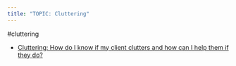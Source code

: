 ```yaml
---
title: "TOPIC: Cluttering"
---
```


#cluttering
- [Cluttering: How do I know if my client clutters and how can I help them if they do?](cpd/fluency/cluttering.md)
